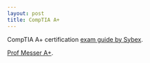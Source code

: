 ```yaml
---
layout: post
title: CompTIA A+ 
---
```

CompTIA A+ certification [exam guide by Sybex](https://www.wiley.com/en-ca/CompTIA+A%2B+Complete+Deluxe+Study+Guide+with+Online+Labs%3A+Core+1+Exam+220-1101+and+Core+2+Exam+220-1102%2C+5th+Edition-p-9781119863212).

[Prof Messer A+](https://www.professormesser.com/free-a-plus-training/220-1101/220-1101-video/220-1101-training-course/).